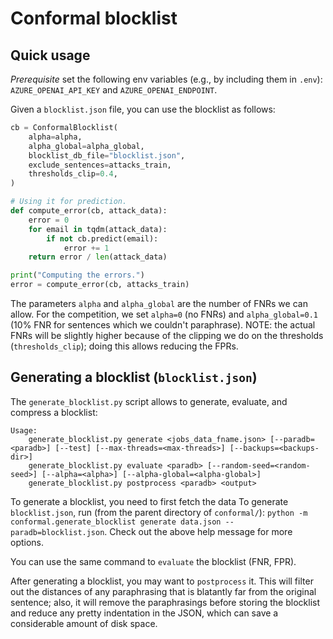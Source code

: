 # Conformal blocklist

## Quick usage

*Prerequisite* set the following env variables (e.g., by including them in `.env`):
`AZURE_OPENAI_API_KEY` and `AZURE_OPENAI_ENDPOINT`.

Given a `blocklist.json` file, you can use the blocklist as follows:

```python
cb = ConformalBlocklist(
    alpha=alpha,
    alpha_global=alpha_global,
    blocklist_db_file="blocklist.json",
    exclude_sentences=attacks_train,
    thresholds_clip=0.4,
)

# Using it for prediction.
def compute_error(cb, attack_data):
    error = 0
    for email in tqdm(attack_data):
        if not cb.predict(email):
            error += 1
    return error / len(attack_data)

print("Computing the errors.")
error = compute_error(cb, attacks_train)
```

The parameters `alpha` and `alpha_global` are the number of FNRs we can allow.
For the competition, we set `alpha=0` (no FNRs) and `alpha_global=0.1` (10% FNR for sentences which we couldn't paraphrase).
NOTE: the actual FNRs will be slightly higher because of the clipping we do on the thresholds (`thresholds_clip`); doing this allows reducing the FPRs.


## Generating a blocklist (`blocklist.json`)

The `generate_blocklist.py` script allows to generate, evaluate, and compress a blocklist:

```
Usage:
    generate_blocklist.py generate <jobs_data_fname.json> [--paradb=<paradb>] [--test] [--max-threads=<max-threads>] [--backups=<backups-dir>]
    generate_blocklist.py evaluate <paradb> [--random-seed=<random-seed>] [--alpha=<alpha>] [--alpha-global=<alpha-global>]
    generate_blocklist.py postprocess <paradb> <output>
```

To generate a blocklist, you need to first fetch the data 
To generate `blocklist.json`, run (from the parent directory of `conformal/`):
`python -m conformal.generate_blocklist generate data.json --paradb=blocklist.json`.
Check out the above help message for more options.

You can use the same command to `evaluate` the blocklist (FNR, FPR).

After generating a blocklist, you may want to `postprocess` it. This will filter out the distances of any paraphrasing that is blatantly far from the original sentence; also, it will remove the paraphrasings before storing the blocklist and reduce any pretty indentation in the JSON, which can save a considerable amount of disk space.